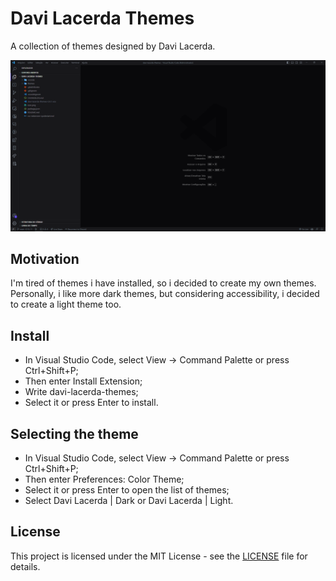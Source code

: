 # Davi Lacerda Themes

A collection of themes designed by Davi Lacerda.

![Theme Preview](example.png)

## Motivation

I'm tired of themes i have installed, so i decided to create my own themes. Personally, i like more dark themes, but considering accessibility, i decided to create a light theme too.

## Install

* In Visual Studio Code, select View -> Command Palette or press Ctrl+Shift+P;
* Then enter Install Extension;
* Write davi-lacerda-themes;
* Select it or press Enter to install.

## Selecting the theme

* In Visual Studio Code, select View -> Command Palette or press Ctrl+Shift+P;
* Then enter Preferences: Color Theme;
* Select it or press Enter to open the list of themes;
* Select Davi Lacerda | Dark or Davi Lacerda | Light.

## License

This project is licensed under the MIT License - see the [LICENSE](LICENSE) file for details.